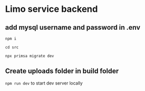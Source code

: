 # Limo service backend

## add mysql username and password in .env

`npm i`

`cd src`

`npx primsa migrate dev`

## Create uploads folder in build folder

`npm run dev` to start dev server locally
